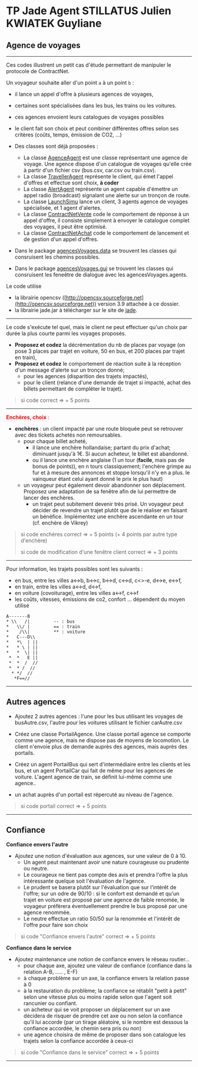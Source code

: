 # TP Jade Agent STILLATUS Julien KWIATEK Guyliane

## Agence de voyages

---

Ces codes illustrent un petit cas d'étude permettant de manipuler le protocole de ContractNet.

Un voyageur souhaite aller d'un point `a` à un point `b` :

- il lance un appel d'offre à plusieurs agences de voyages,
- certaines sont spécialisées dans les bus, les trains ou les voitures.
- ces agences envoient leurs catalogues de voyages possibles
- le client fait son choix et peut combiner différentes offres selon ses critères (coûts, temps, émission de CO2, ...)


- Des classes sont déjà proposées :
    - La classe [AgenceAgent](https://github.com/EmmanuelADAM/jade/blob/master/agentsVoyage/agents/AgenceAgent.java) est
      une classe représentant une agence de voyage. Une agence dispose d'un catalogue de voyages qu'elle crée à partir
      d'un fichier csv (bus.csv, car.csv ou train.csv).
    - La
      classe [TravellerAgent](https://github.com/EmmanuelADAM/jade/blob/master/agentsVoyage/agents/TravellerAgent.java)
      représente le client, qui émet l'appel d'offres et effectue sont choix, **à coder**
    - La classe [AlertAgent](https://github.com/EmmanuelADAM/jade/blob/master/agentsVoyage/agents/AlertAgent.java)
      représente un agent capable d'émettre un appel radio (broadcast) signalant une alerte sur un tronçon de route.
    - La classe [LaunchSimu](https://github.com/EmmanuelADAM/jade/blob/master/agentsVoyage/launch/LaunchSimu.java) lance
      un client, 3 agents agence de voyages spécialisée, et 1 agent d'alertes.
    - La
      classe [ContractNetVente](https://github.com/EmmanuelADAM/jade/blob/master/agentsVoyage/comportements/ContractNetVente.java)
      code le comportement de réponse à un appel d'offre, il consiste simplement à envoyer le catalogue complet des
      voyages, il peut être optimisé.
    - La
      classe [ContractNetAchat](https://github.com/EmmanuelADAM/jade/blob/master/agentsVoyage/comportements/ContractNetAchat.java)
      code le comportement de lancement et de gestion d'un appel d'offres.

- Dans le package [agencesVoyages.data](https://github.com/EmmanuelADAM/jade/tree/master/agentsVoyage/data) se trouvent
  les classes qui consruisent les chemins possibles.
- Dans le package [agencesVoyages.gui](https://github.com/EmmanuelADAM/jade/tree/master/agentsVoyage/gui) se trouvent
  les classes qui consruisent les feneêtre de dialogue avec les agencesVoyages.agents.

Le code utilise

- la librairie opencsv ([http://opencsv.sourceforge.net](http://opencsv.sourceforge.net)) version 3.9 attachée à ce
  dossier.
- la librairie jade.jar à télécharger sur le site de [jade](https://jade.tilab.com).

-----
Le code s'exécute tel quel, mais le client ne peut effectuer qu'un choix par durée la plus courte parmi les voyages
proposés.

- **Proposez et codez** la décrémentation du nb de places par voyage (on pose 3 places par trajet en voiture, 50 en bus,
  et 200 places par trajet en train),
- **Proposez et codez** le comportement de réaction suite à la réception d'un message d'alerte sur un tronçon donné;
    - pour les agences (disparition des trajets impactés),
    - pour le client (relance d'une demande de trajet si impacté, achat des billets permettant de compléter le trajet).

> si code correct => + 5 points

-----

<span style='color:red'>**Enchères, choix** : </span>

- **enchères** : un client impacté par une route bloquée peut se retrouver avec des tickets achetés non remoursables.
    - pour chaque billet acheté,
        - il lance une enchère hollandaise; partant du prix d'achat; diminuant jusqu'à 1€. Si aucun acheteur, le billet
          est abandonné.
        - ou il lance une enchère anglaise (1 un tour (**facile**, mais pas de bonus de points)), en n tours
          classiquement; l'enchère grimpe au fur et à mesure des annonces et stoppe lorsqu'il n'y en a plus. le
          vainqueur étant celui ayant donné le prix le plus haut)
    - un voyageur peut également devoir abandonner son déplacement. Proposez une adaptation de sa fenêtre afin de lui
      permettre de lancer des enchères.
        - un trajet peut subitement devenir très prisé. Un voyageur peut décider de revendre un trajet plutôt que de le
          réaliser en faisant un bénéfice. Implémentez une enchère ascendante en un tour (cf. enchère de Vikrey)

> si code enchères correct => + 5 points (+ 4 points par autre type d'enchère)
>
> si code de modification d'une fenêtre client correct => + 3 points

---

Pour information, les trajets possibles sont les suivants :

- en bus, entre les villes a<->b, b<->c, b<->d, c<->d, c<>-e, d<->e, e<->f,
- en train, entre les villes a<->d, d<->f,
- en voiture (covoiturage), entre les villes a<->f, c<->f
- les coûts, vitesses, émissions de co2, confort ... dépendent du moyen utilisé

```
A-------B
* \\   /|         -- : bus
*   \\/ |         == : train
*    /\\|         ** : voiture
*   C---D\\
*   *\  | ||
*   * \ | ||
*   *  \| || 
 *  *   E ||
 *  *  /  //
 *  * /  //
  * */  //
   *F==//
```

---

## Autres agences

- Ajoutez 2 autres agences : l'une pour les bus utilisant les voyages de busAutre.csv, l'autre pour les voitures
  utilisant le fichier carAutre.csv
- Créez une classe PortailAgence. Une classe portail agence se comporte comme une agence, mais ne dispose pas de moyens
  de locomotion. Le client n'envoie plus de demande auprès des agences, mais auprès des portails.
- Créez un agent PortailBus qui sert d'intermédiaire entre les clients et les bus, et un agent PortailCar qui fait de
  même pour les agences de voiture. L'agent agence de train, se définit lui-même comme une agence..

- un achat auprès d'un portail est répercuté au niveau de l'agence.

> si code portail correct => + 5 points

---

## Confiance

**Confiance envers l'autre**

- Ajoutez une notion d'évaluation aux agences, sur une valeur de 0 à 10.
    - Un agent peut maintenant avoir une nature courageuse ou prudente ou neutre.
    - Le courageux ne tient pas compte des avis et prendra l'offre la plus intéressante quelque soit l'évaluation de
      l'agence.
    - Le prudent se basera plutôt sur l'évaluation que sur l'intérêt de l'offre; sur un odre de 90/10 : si le confort
      est demandé et qu'un trajet en voiture est proposé par une agence de faible renomée, le voyageur préfèrera
      éventuellement prendre le bus proposé par une agence renommée.
    - Le neutre effectue un ratio 50/50 sur la renommée et l'intérêt de l'offre pour faire son choix

> si code "Confiance envers l'autre" correct => + 5 points

**Confiance dans le service**

- Ajoutez maintenance une notion de confiance envers le réseau routier...
    - pour chaque axe, ajoutez une valeur de confiance (confiance dans la relation A-B, ..... , E-F)
    - à chaque problème sur un axe, la confiance envers la relation passe à 0
    - à la restauration du problème; la confiance se rétablit "petit à petit" selon une vitesse plus ou moins rapide
      selon que l'agent soit rancunier ou confiant.
    - un acheteur qui se voit proposer un déplacement sur un axe décidera de risquer de prendre cet axe ou non selon la
      confiance qu'il lui accorde (par un tirage aléatoire, si le nombre est dessous la confiance accordée, le chemin
      sera pris ou non)
    - une agence choisira de même de proposer dans son catalogue les trajets selon la confiance accordée à ceux-ci

> si code "Confiance dans le service" correct => + 5 points

---

